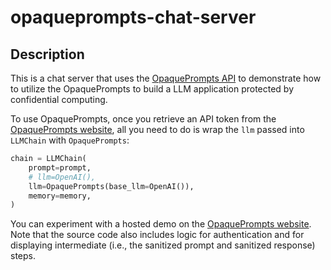 # opaqueprompts-chat-server

## Description

This is a chat server that uses the [OpaquePrompts API](https://opaqueprompts.readthedocs.io/en/latest/) to demonstrate how to utilize the OpaquePrompts to build a LLM application protected by confidential computing.

To use OpaquePrompts, once you retrieve an API token from the [OpaquePrompts website](https://opaqueprompts.opaque.co), all you need to do is wrap the `llm` passed into `LLMChain` with `OpaquePrompts`:

```python
chain = LLMChain(
	prompt=prompt,
	# llm=OpenAI(),
	llm=OpaquePrompts(base_llm=OpenAI()),
	memory=memory,
)
```

You can experiment with a hosted demo on the [OpaquePrompts website](https://opaqueprompts.opaque.co). Note that the source code also includes logic for authentication and for displaying intermediate (i.e., the sanitized prompt and sanitized response) steps.